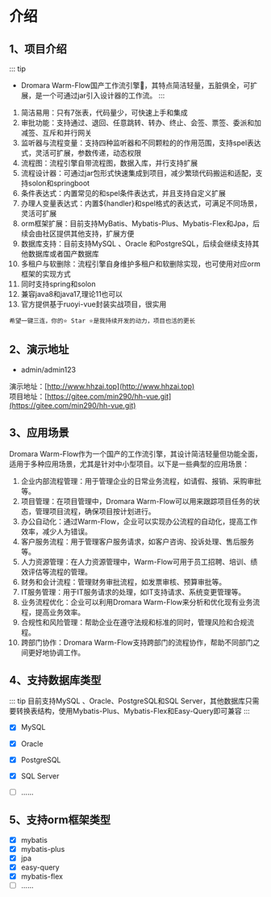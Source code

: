# 介绍
## 1、项目介绍
::: tip 
- Dromara Warm-Flow国产工作流引擎🎉，其特点简洁轻量，五脏俱全，可扩展，是一个可通过jar引入设计器的工作流。
:::

1. 简洁易用：只有7张表，代码量少，可快速上手和集成
1. 审批功能：支持通过、退回、任意跳转、转办、终止、会签、票签、委派和加减签、互斥和并行网关
1. 监听器与流程变量：支持四种监听器和不同颗粒的的作用范围，支持spel表达式，灵活可扩展，参数传递，动态权限
1. 流程图：流程引擎自带流程图，数据入库，并行支持扩展
1. 流程设计器：可通过jar包形式快速集成到项目，减少繁琐代码搬运和适配，支持solon和springboot
1. 条件表达式：内置常见的和spel条件表达式，并且支持自定义扩展
1. 办理人变量表达式：内置${handler}和spel格式的表达式，可满足不同场景，灵活可扩展
1. orm框架扩展：目前支持MyBatis、Mybatis-Plus、Mybatis-Flex和Jpa，后续会由社区提供其他支持，扩展方便
1. 数据库支持：目前支持MySQL 、Oracle 和PostgreSQL，后续会继续支持其他数据库或者国产数据库
1. 多租户与软删除：流程引擎自身维护多租户和软删除实现，也可使用对应orm框架的实现方式
1. 同时支持spring和solon
1. 兼容java8和java17,理论11也可以 
1. 官方提供基于ruoyi-vue封装实战项目，很实用

```shell
希望一键三连，你的⭐️ Star ⭐️是我持续开发的动力，项目也活的更长
```
## 2、演示地址

- admin/admin123

演示地址：[http://www.hhzai.top](http://www.hhzai.top)  
项目地址：[https://gitee.com/min290/hh-vue.git](https://gitee.com/min290/hh-vue.git)

## 3、应用场景

Dromara Warm-Flow作为一个国产的工作流引擎，其设计简洁轻量但功能全面，适用于多种应用场景，尤其是针对中小型项目。以下是一些典型的应用场景：

1. 企业内部流程管理：用于管理企业的日常业务流程，如请假、报销、采购审批等。
2. 项目管理：在项目管理中，Dromara Warm-Flow可以用来跟踪项目任务的状态，管理项目流程，确保项目按计划进行。
3. 办公自动化：通过Warm-Flow，企业可以实现办公流程的自动化，提高工作效率，减少人为错误。
4. 客户服务流程：用于管理客户服务请求，如客户咨询、投诉处理、售后服务等。
5. 人力资源管理：在人力资源管理中，Warm-Flow可用于员工招聘、培训、绩效评估等流程的管理。
6. 财务和会计流程：管理财务审批流程，如发票审核、预算审批等。
7. IT服务管理：用于IT服务请求的处理，如IT支持请求、系统变更管理等。
8. 业务流程优化：企业可以利用Dromara Warm-Flow来分析和优化现有业务流程，提高业务效率。
9. 合规性和风险管理：帮助企业在遵守法规和标准的同时，管理风险和合规流程。
10. 跨部门协作：Dromara Warm-Flow支持跨部门的流程协作，帮助不同部门之间更好地协调工作。

## 4、支持数据库类型
::: tip 目前支持MySQL 、Oracle、PostgreSQL和SQL Server，其他数据库只需要转换表结构，使用Mybatis-Plus、Mybatis-Flex和Easy-Query即可兼容
:::
* [x] MySQL
* [x] Oracle
* [x] PostgreSQL
* [x] SQL Server
* [ ] ......


## 5、支持orm框架类型
* [x] mybatis
* [x] mybatis-plus
* [x] jpa
* [x] easy-query
* [x] mybatis-flex
* [ ] ......
